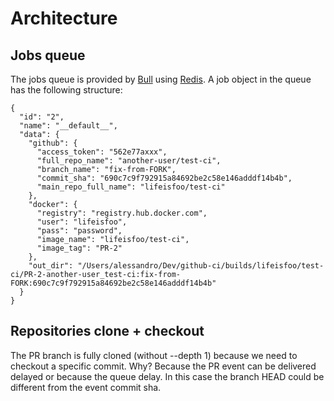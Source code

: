 # Architecture

## Jobs queue

The jobs queue is provided by [Bull](https://github.com/OptimalBits/bull) using [Redis](https://redis.io/). A job object in the queue has the following structure:

```
{
  "id": "2",
  "name": "__default__",
  "data": {
    "github": {
      "access_token": "562e77axxx",
      "full_repo_name": "another-user/test-ci",
      "branch_name": "fix-from-FORK",
      "commit_sha": "690c7c9f792915a84692be2c58e146adddf14b4b",
      "main_repo_full_name": "lifeisfoo/test-ci"
    },
    "docker": {
      "registry": "registry.hub.docker.com",
      "user": "lifeisfoo",
      "pass": "password",
      "image_name": "lifeisfoo/test-ci",
      "image_tag": "PR-2"
    },
    "out_dir": "/Users/alessandro/Dev/github-ci/builds/lifeisfoo/test-ci/PR-2-another-user_test-ci:fix-from-FORK:690c7c9f792915a84692be2c58e146adddf14b4b"
  }
}
```

## Repositories clone + checkout

The PR branch is fully cloned (without --depth 1) because we need to checkout a specific commit.
Why? Because the PR event can be delivered delayed or because the queue delay.
In this case the branch HEAD could be different from the event commit sha.
